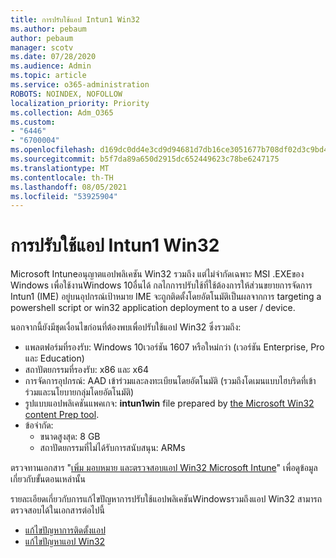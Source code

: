 ```yaml
---
title: การปรับใช้แอป Intun1 Win32
ms.author: pebaum
author: pebaum
manager: scotv
ms.date: 07/28/2020
ms.audience: Admin
ms.topic: article
ms.service: o365-administration
ROBOTS: NOINDEX, NOFOLLOW
localization_priority: Priority
ms.collection: Adm_O365
ms.custom:
- "6446"
- "6700004"
ms.openlocfilehash: d169dc0dd4e3cd9d94681d7db16ce3051677b708df02d3c9bd461855daabb295
ms.sourcegitcommit: b5f7da89a650d2915dc652449623c78be6247175
ms.translationtype: MT
ms.contentlocale: th-TH
ms.lasthandoff: 08/05/2021
ms.locfileid: "53925904"
---
```

# <a name="intune-win32-app-deployment"></a>การปรับใช้แอป Intun1 Win32

Microsoft Intuneอนุญาตแอปพลิเคชัน Win32 รวมถึง แต่ไม่จํากัดเฉพาะ MSI .EXEของ Windows เพื่อใช้งานWindows 10อื่นได้ กลไกการปรับใช้ที่ใช้ต้องการให้ส่วนขยายการจัดการ Intun1 (IME) อยู่บนอุปกรณ์เป้าหมาย IME จะถูกติดตั้งโดยอัตโนมัติเป็นผลจากการ targeting a powershell script or win32 application deployment to a user / device.

นอกจากนี้ยังมีชุดเงื่อนไขก่อนที่ต้องพบเพื่อปรับใช้แอป Win32 ซึ่งรวมถึง:

- แพลตฟอร์มที่รองรับ: Windows 10เวอร์ชัน 1607 หรือใหม่กว่า (เวอร์ชัน Enterprise, Pro และ Education)
- สถาปัตยกรรมที่รองรับ: x86 และ x64
- การจัดการอุปกรณ์: AAD เข้าร่วมและลงทะเบียนโดยอัตโนมัติ (รวมถึงโดเมนแบบไฮบริดที่เข้าร่วมและนโยบายกลุ่มโดยอัตโนมัติ)
- รูปแบบแอปพลิเคชันแพคเกจ: **intun1win**  file prepared by [the Microsoft Win32 content Prep tool](https://docs.microsoft.com/mem/intune/apps/apps-win32-prepare).
- ข้อจํากัด:
    - ขนาดสูงสุด: 8 GB
    - สถาปัตยกรรมที่ไม่ได้รับการสนับสนุน: ARMs

ตรวจทานเอกสาร "[เพิ่ม มอบหมาย และตรวจสอบแอป Win32 Microsoft Intune](https://docs.microsoft.com/mem/intune/apps/apps-win32-add)" เพื่อดูข้อมูลเกี่ยวกับขั้นตอนเหล่านั้น

รายละเอียดเกี่ยวกับการแก้ไขปัญหาการปรับใช้แอปพลิเคชันWindowsรวมถึงแอป Win32 สามารถตรวจสอบได้ในเอกสารต่อไปนี้

- [แก้ไขปัญหาการติดตั้งแอป](https://docs.microsoft.com/mem/intune/apps/troubleshoot-app-install)  
- [แก้ไขปัญหาแอป Win32](https://docs.microsoft.com/mem/intune/apps/apps-win32-troubleshoot)
